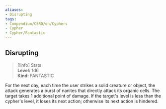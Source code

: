 ```yaml
---
aliases:
- Disrupting
tags:
- Compendium/CSRD/en/Cyphers
- Cypher
- Cypher/Fantastic
---
```


  
## Disrupting  
>[!info] Stats  
> **Level:** 1d6  
> **Kind:** FANTASTIC
  
For the next day, each time the user strikes a solid creature or object, the attack generates a burst of nanites that directly attack its organic cells. The target takes 1 additional point of damage. If the target's level is less than the cypher's level, it loses its next action; otherwise its next action is hindered.